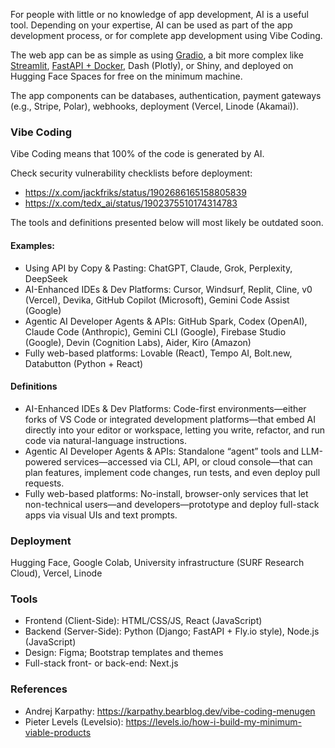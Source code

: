 For people with little or no knowledge of app development, AI is a useful tool. Depending on your expertise, AI can be used as part of the app development process, or for complete app development using Vibe Coding.

The web app can be as simple as using [Gradio](https://huggingface.co/docs/hub/en/spaces-sdks-gradio), a bit more complex like [Streamlit](https://huggingface.co/docs/hub/en/spaces-sdks-streamlit), [FastAPI + Docker](https://huggingface.co/docs/hub/en/spaces-sdks-docker-first-demo), Dash (Plotly), or Shiny, and deployed on Hugging Face Spaces for free on the minimum machine.

The app components can be databases, authentication, payment gateways (e.g., Stripe, Polar), webhooks, deployment (Vercel, Linode (Akamai)).

### Vibe Coding

Vibe Coding means that 100% of the code is generated by AI.

Check security vulnerability checklists before deployment:

- https://x.com/jackfriks/status/1902686165158805839
- https://x.com/tedx_ai/status/1902375510174314783

The tools and definitions presented below will most likely be outdated soon.

#### Examples:

- Using API by Copy & Pasting: ChatGPT, Claude, Grok, Perplexity, DeepSeek
- AI-Enhanced IDEs & Dev Platforms: Cursor, Windsurf, Replit, Cline, v0 (Vercel), Devika, GitHub Copilot (Microsoft), Gemini Code Assist (Google)
- Agentic AI Developer Agents & APIs: GitHub Spark, Codex (OpenAI), Claude Code (Anthropic), Gemini CLI (Google), Firebase Studio (Google), Devin (Cognition Labs), Aider, Kiro (Amazon)
- Fully web-based platforms: Lovable (React), Tempo AI, Bolt.new, Databutton (Python + React)

#### Definitions

- AI-Enhanced IDEs & Dev Platforms: Code-first environments—either forks of VS Code or integrated development platforms—that embed AI directly into your editor or workspace, letting you write, refactor, and run code via natural-language instructions.
- Agentic AI Developer Agents & APIs: Standalone “agent” tools and LLM-powered services—accessed via CLI, API, or cloud console—that can plan features, implement code changes, run tests, and even deploy pull requests.
- Fully web-based platforms: No-install, browser-only services that let non-technical users—and developers—prototype and deploy full-stack apps via visual UIs and text prompts.

### Deployment

Hugging Face, Google Colab, University infrastructure (SURF Research Cloud), Vercel, Linode

### Tools

- Frontend (Client-Side): HTML/CSS/JS, React (JavaScript)
- Backend (Server-Side): Python (Django; FastAPI + Fly.io style), Node.js (JavaScript)
- Design: Figma; Bootstrap templates and themes
- Full-stack front- or back-end: Next.js

### References

- Andrej Karpathy: https://karpathy.bearblog.dev/vibe-coding-menugen
- Pieter Levels (Levelsio): https://levels.io/how-i-build-my-minimum-viable-products


<!-- ======
Awesome Cursor rules

three.js

firecrawl, unity MCP -->
